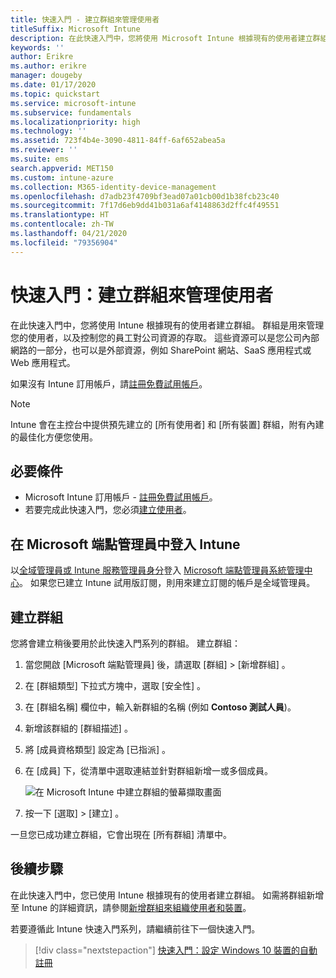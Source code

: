 ```yaml
---
title: 快速入門 - 建立群組來管理使用者
titleSuffix: Microsoft Intune
description: 在此快速入門中，您將使用 Microsoft Intune 根據現有的使用者建立群組。
keywords: ''
author: Erikre
ms.author: erikre
manager: dougeby
ms.date: 01/17/2020
ms.topic: quickstart
ms.service: microsoft-intune
ms.subservice: fundamentals
ms.localizationpriority: high
ms.technology: ''
ms.assetid: 723f4b4e-3090-4811-84ff-6af652abea5a
ms.reviewer: ''
ms.suite: ems
search.appverid: MET150
ms.custom: intune-azure
ms.collection: M365-identity-device-management
ms.openlocfilehash: d7adb23f4709bf3ead07a01cb00d1b38fcb23c40
ms.sourcegitcommit: 7f17d6eb9dd41b031a6af4148863d2ffc4f49551
ms.translationtype: HT
ms.contentlocale: zh-TW
ms.lasthandoff: 04/21/2020
ms.locfileid: "79356904"
---
```

# <a name="quickstart-create-a-group-to-manage-users"></a>快速入門：建立群組來管理使用者

在此快速入門中，您將使用 Intune 根據現有的使用者建立群組。 群組是用來管理您的使用者，以及控制您的員工對公司資源的存取。 這些資源可以是您公司內部網路的一部分，也可以是外部資源，例如 SharePoint 網站、SaaS 應用程式或 Web 應用程式。

如果沒有 Intune 訂用帳戶，請[註冊免費試用帳戶](free-trial-sign-up.md)。

>[!NOTE]
>Intune 會在主控台中提供預先建立的 [所有使用者]  和 [所有裝置]  群組，附有內建的最佳化方便您使用。

## <a name="prerequisites"></a>必要條件

- Microsoft Intune 訂用帳戶 - [註冊免費試用帳戶](../fundamentals/free-trial-sign-up.md)。
- 若要完成此快速入門，您必須[建立使用者](quickstart-create-user.md)。

## <a name="sign-in-to-intune-in-the-microsoft-endpoint-manager"></a>在 Microsoft 端點管理員中登入 Intune

以[全域管理員或 Intune 服務管理員身分](users-add.md#types-of-administrators)登入 [Microsoft 端點管理員系統管理中心](https://go.microsoft.com/fwlink/?linkid=2109431)。 如果您已建立 Intune 試用版訂閱，則用來建立訂閱的帳戶是全域管理員。

## <a name="create-a-group"></a>建立群組

您將會建立稍後要用於此快速入門系列的群組。 建立群組：

1. 當您開啟 [Microsoft 端點管理員]  後，請選取 [群組]   > [新增群組]  。
2. 在 [群組類型]  下拉式方塊中，選取 [安全性]  。
3. 在 [群組名稱]  欄位中，輸入新群組的名稱 (例如 **Contoso 測試人員**)。
4. 新增該群組的 [群組描述]  。
5. 將 [成員資格類型]  設定為 [已指派]  。 
6. 在 [成員]  下，從清單中選取連結並針對群組新增一或多個成員。

    ![在 Microsoft Intune 中建立群組的螢幕擷取畫面](./media/quickstart-create-group/quickstart-use-groups-01.png)

7. 按一下 [選取]   > [建立]  。

一旦您已成功建立群組，它會出現在 [所有群組]  清單中。 

## <a name="next-steps"></a>後續步驟

在此快速入門中，您已使用 Intune 根據現有的使用者建立群組。 如需將群組新增至 Intune 的詳細資訊，請參閱[新增群組來組織使用者和裝置](groups-add.md)。

若要遵循此 Intune 快速入門系列，請繼續前往下一個快速入門。

> [!div class="nextstepaction"]
> [快速入門：設定 Windows 10 裝置的自動註冊](../enrollment/quickstart-setup-auto-enrollment.md)
